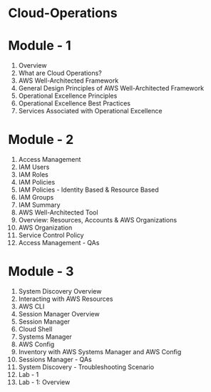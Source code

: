 # Cloud-Operations
# Module - 1 
1. Overview
2. What are Cloud Operations?
3. AWS Well-Architected Framework
4. General Design Principles of AWS Well-Architected Framework
5. Operational Excellence Principles
6. Operational Excellence Best Practices
7. Services Associated with Operational Excellence

# Module - 2
1. Access Management
2. IAM Users
3. IAM Roles
4. IAM Policies
5. IAM Policies - Identity Based & Resource Based
6. IAM Groups
7. IAM Summary
8. AWS Well-Architected Tool
9. Overview: Resources, Accounts & AWS Organizations
10. AWS Organization
11. Service Control Policy
12. Access Management - QAs

# Module - 3
1. System Discovery Overview
2. Interacting with AWS Resources
3. AWS CLI
4. Session Manager Overview
5. Session Manager
6. Cloud Shell
7. Systems Manager
8. AWS Config
9. Inventory with AWS Systems Manager and AWS Config
10. Sessions Manager - QAs
11. System Discovery - Troubleshooting Scenario
12. Lab - 1
13. Lab - 1: Overview
